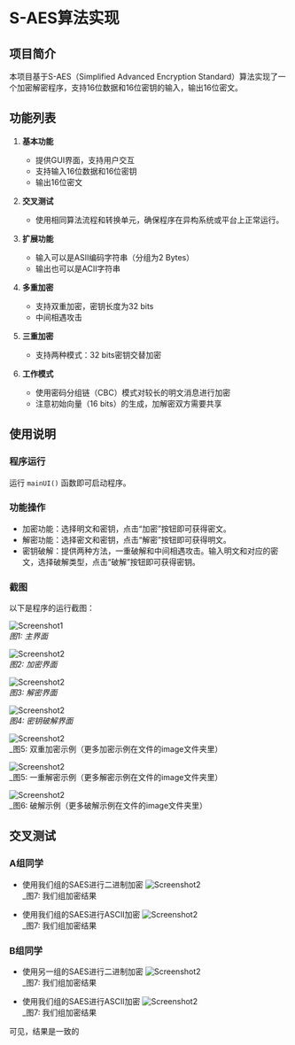 
# S-AES算法实现

## 项目简介

本项目基于S-AES（Simplified Advanced Encryption Standard）算法实现了一个加密解密程序，支持16位数据和16位密钥的输入，输出16位密文。

## 功能列表

1.  **基本功能**
    
    -   提供GUI界面，支持用户交互
    -   支持输入16位数据和16位密钥
    -   输出16位密文
2.  **交叉测试**
    
    -   使用相同算法流程和转换单元，确保程序在异构系统或平台上正常运行。
3.  **扩展功能**
    
    -   输入可以是ASII编码字符串（分组为2 Bytes）
    -   输出也可以是ACII字符串
4.  **多重加密**
    
    -   支持双重加密，密钥长度为32 bits
    -   中间相遇攻击
5.  **三重加密**
    
    -   支持两种模式：32 bits密钥交替加密
6.  **工作模式**
    
    -   使用密码分组链（CBC）模式对较长的明文消息进行加密
    -   注意初始向量（16 bits）的生成，加解密双方需要共享

## 使用说明

### 程序运行

运行 `mainUI()` 函数即可启动程序。

### 功能操作

-   加密功能：选择明文和密钥，点击“加密”按钮即可获得密文。
-   解密功能：选择密文和密钥，点击“解密”按钮即可获得明文。
-   密钥破解：提供两种方法，一重破解和中间相遇攻击。输入明文和对应的密文，选择破解类型，点击“破解”按钮即可获得密钥。

### 截图

以下是程序的运行截图：

![Screenshot1](https://github.com/1925482702/S-AES/blob/main/S-AES-RushB/image/mainUI.png)  
_图1: 主界面_

![Screenshot2](https://github.com/1925482702/S-AES/blob/main/S-AES-RushB/image/encryptUI.png)  
_图2: 加密界面_

![Screenshot2](https://github.com/1925482702/S-AES/blob/main/S-AES-RushB/image/decryptUI.png)  
_图3: 解密界面_

![Screenshot2](https://github.com/1925482702/S-AES/blob/main/S-AES-RushB/image/crackUI.png)  
_图4: 密钥破解界面_

![Screenshot2](https://github.com/1925482702/S-AES/blob/main/S-AES-RushB/image/encrypt2.png)  
_图5: 双重加密示例（更多加密示例在文件的image文件夹里）

![Screenshot2](https://github.com/1925482702/S-AES/blob/main/S-AES-RushB/image/decrypt1.png)  
_图5: 一重解密示例（更多解密示例在文件的image文件夹里）

![Screenshot2](https://github.com/1925482702/S-AES/blob/main/S-AES-RushB/image/crack.png)  
_图6: 破解示例（更多破解示例在文件的image文件夹里）

## 交叉测试

### A组同学

-   使用我们组的SAES进行二进制加密
![Screenshot2](https://github.com/1925482702/S-AES/blob/main/S-AES-RushB/image/crossTest_A.png)  
_图7: 我们组加密结果

-   使用我们组的SAES进行ASCII加密
![Screenshot2](https://github.com/1925482702/S-AES/blob/main/S-AES-RushB/image/crossTest_AA.png)  
_图7: 我们组加密结果

### B组同学

-   使用另一组的SAES进行二进制加密
![Screenshot2](https://github.com/1925482702/S-AES/blob/main/S-AES-RushB/image/crossTest_B.png)  
_图7: 我们组加密结果

-   使用我们组的SAES进行ASCII加密
![Screenshot2](https://github.com/1925482702/S-AES/blob/main/S-AES-RushB/image/cossTest_BB.png)  
_图7: 我们组加密结果

可见，结果是一致的
